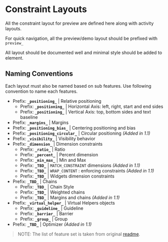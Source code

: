 Constraint Layouts
==================
All the constraint layout for preview are defined here along with activity layouts.

For quick navigation, all the preview/demo layout should be prefixed with `preview_`

All layout should be documented well and minimal style should be added to element.

Naming Conventions
---------------------
Each layout must also be named based on sub features. Use following convention to name each features.

- Prefix: **`_positioning_`** | Relative positioning
  * Prefix: **`_positioning_`** | Horizontal Axis: left, right, start and end sides
  * Prefix: **`_positioning_`** | Vertical Axis: top, bottom sides and text baseline
- Prefix: **`_margins_`** | Margins
- Prefix: **`_positioning_bias_`** | Centering positioning and bias
- Prefix: **`_positioning_circular_`** | Circular positioning _(Added in 1.1)_
- Prefix: **`_visibility_`** | Visibility behavior
- Prefix: **`_dimension_`** | Dimension constraints
  * Prefix: **`_ratio_`** | Ratio
  * Prefix: **`_percent_`** | Percent dimension
  * Prefix: **`_min_max_`** | Min and Max
  * Prefix: **`_TBD_`** | `MATCH_CONSTRAINT` dimensions _(Added in 1.1)_
  * Prefix: **`_TBD_`** | `WRAP_CONTENT` : enforcing constraints _(Added in 1.1)_
  * Prefix: **`_TBD_`** | Widgets dimension constraints
- Prefix: **`_TBD_`** | Chains
  * Prefix: **`_TBD_`** | Chain Style
  * Prefix: **`_TBD_`** | Weighted chains
  * Prefix: **`_TBD_`** | Margins and chains _(Added in 1.1)_
- Prefix: **`_virtual_helper_`** | Virtual Helpers objects
  * Prefix: **`_guideline_`** | Guideline
  * Prefix: **`_barrier_`** | Barrier
  * Prefix: **`_group_`** | Group
- Prefix: **`_TBD_`** | Optimizer _(Added in 1.1)_

> NOTE: The list of feature set is taken from original [readme](https://github.com/amardeshbd/android-constraint-layout-cheatsheet/blob/master/README.md).